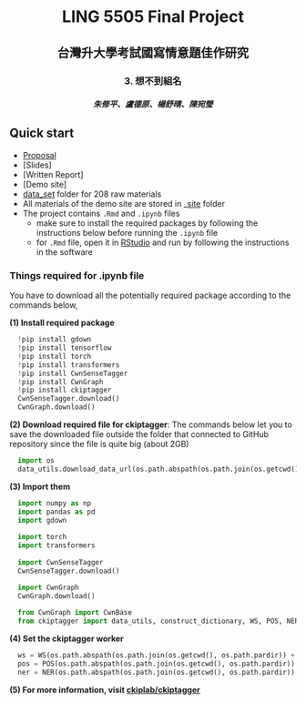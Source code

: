 <h1 align='center'>
 LING 5505 Final Project
</h1>

<h2 align='center'>
    台灣升大學考試國寫情意題佳作研究
</h2>

<h3 align="center">3. 想不到組名</h3>

<h5 align="center">
    朱修平、盧德原、楊舒晴、陳宛瑩
</h5>

## Quick start

+ [Proposal](https://docs.google.com/document/d/1DvcNkbKt71XfwLikUxRwCfoIL6N7rdd8p-fO2EZian4/edit#heading=h.66htjfnm6yv3)
+ [Slides]
+ [Written Report]
+ [Demo site]
+ [data_set](https://github.com/derekdylu/LING5505-Final-Project-Group3/tree/main/data_set) folder for 208 raw materials
+ All materials of the demo site are stored in _[site](https://github.com/derekdylu/LING5505-Final-Project-Group3/tree/main/web/_site) folder
+ The project contains `.Rmd` and `.ipynb` files
  + make sure to install the required packages by following the instructions below before running the `.ipynb` file 
  + for `.Rmd` file, open it in [RStudio](https://www.rstudio.com) and run by following the instructions in the software

### Things required for .ipynb file

  You have to download all the potentially required package according to the commands below,

  **(1) Install required package**
  ```py
    !pip install gdown
    !pip install tensorflow
    !pip install torch
    !pip install transformers
    !pip install CwnSenseTagger
    !pip install CwnGraph
    !pip install ckiptagger
    CwnSenseTagger.download()
    CwnGraph.download()
  ```

  **(2) Download required file for ckiptagger**: The commands below let you to save the downloaded file outside the folder that connected to GitHub repository since the file is quite big (about 2GB)
  ```py
    import os
    data_utils.download_data_url(os.path.abspath(os.path.join(os.getcwd(), os.path.pardir)))
  ```

  **(3) Import them**
  ```py
    import numpy as np
    import pandas as pd
    import gdown
    
    import torch
    import transformers
    
    import CwnSenseTagger
    CwnSenseTagger.download()

    import CwnGraph
    CwnGraph.download()
    
    from CwnGraph import CwnBase
    from ckiptagger import data_utils, construct_dictionary, WS, POS, NER
  ```
  **(4) Set the ckiptagger worker**
  ```py
    ws = WS(os.path.abspath(os.path.join(os.getcwd(), os.path.pardir)) + '/data')
    pos = POS(os.path.abspath(os.path.join(os.getcwd(), os.path.pardir)) + '/data')
    ner = NER(os.path.abspath(os.path.join(os.getcwd(), os.path.pardir)) + '/data')
  ```

  **(5) For more information, visit [ckiplab/ckiptagger](https://github.com/ckiplab/ckiptagger)**

